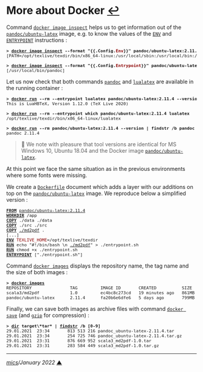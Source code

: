 # <span id="top">More about Docker</span> <span style="size:25%;"><a href="../README.md" title="Back to README">↩</a></span>
<!-- created by mics (https://github.com/michelou/) on December 2020 -->

Command [`docker image inspect`][docker_inspect] helps us to get information out of the [`pandoc/ubuntu-latex`][docker_pandoc] image, e.g. to know the values of the [`ENV`][docker_env] and [`ENTRYPOINT`][docker_entrypoint] instructions :

<pre style="font-size:80%; max-width:680px;">
<b>&gt; <a href="https://docs.docker.com/engine/reference/commandline/image_inspect/">docker image inspect</a> --format "{{.Config.<b style="color:darkred;">Env</b>}}" pandoc/ubuntu-latex:2.11.4</b>
[PATH=/opt/texlive/texdir/bin/x86_64-linux:/usr/local/sbin:/usr/local/bin:/usr/sbin:/usr/bin:/sbin:/bin]
&nbsp;
<b>&gt; <a href="https://docs.docker.com/engine/reference/commandline/image_inspect/">docker image inspect</a> --format "{{.Config.<b style="color:darkred;">Entrypoint</b>}}" pandoc/ubuntu-latex:2.11.4</b>
[/usr/local/bin/pandoc]
</pre>

Let us now check that both commands [`pandoc`][pandoc_command] and [`lualatex`][lualatex] are available in the running container :

<pre style="font-size:80%; max-width:680px;">
<b>&gt; <a href="https://docs.docker.com/engine/reference/commandline/run/">docker run</a> --rm --entrypoint lualatex pandoc/ubuntu-latex:2.11.4 --version | findstr Version</b>
This is LuaHBTeX, Version 1.12.0 (TeX Live 2020)
&nbsp;
<b>&gt; <a href="https://docs.docker.com/engine/reference/commandline/run/">docker run</a> --rm --entrypoint which pandoc/ubuntu-latex:2.11.4 lualatex</b>
/opt/texlive/texdir/bin/x86_64-linux/lualatex
&nbsp;
<b>&gt; <a href="https://docs.docker.com/engine/reference/commandline/run/">docker run</a> --rm pandoc/ubuntu-latex:2.11.4 --version | findstr /b pandoc</b>
pandoc 2.11.4
</pre>

> **:mag_right:** We note with pleasure that tool versions are identical for MS Windows 10, Ubuntu 18.04 and the Docker image [`pandoc/ubuntu-latex`][docker_pandoc].

<!-- 
https://www.howtoinstall.me/ubuntu/18-04/xz-utils/
-->

At this point we face the same situation as in the previous environments where some fonts were missing.

We create a [`Dockerfile`](../Dockerfile) document which adds a layer with our additions on top on the [`pandoc/ubuntu-latex`][docker_pandoc] image. We reproduce below a simplified version :

<pre style="font-size:80%; max-width:600px;">
<a href="https://docs.docker.com/engine/reference/builder/#from"><b>FROM</b></a> <a href="https://hub.docker.com/r/pandoc/ubuntu-latex">pandoc/ubuntu-latex:2.11.4</a>
<a href="https://docs.docker.com/engine/reference/builder/#workdir"><b>WORKDIR</b></a> /app
<a href="https://docs.docker.com/engine/reference/builder/#copy"><b>COPY</b></a> ./data ./data
<a href="https://docs.docker.com/engine/reference/builder/#copy"><b>COPY</b></a> ./src ./src
<a href="https://docs.docker.com/engine/reference/builder/#copy"><b>COPY</b></a> <a href="../md2pdf">./md2pdf</a> .
[...]
<a href="https://docs.docker.com/engine/reference/builder/#env"><b>ENV</b></a> <span style="color:darkred;">TEXLIVE_HOME</span>=/opt/texlive/texdir
<a href="https://docs.docker.com/engine/reference/builder/#run"><b>RUN</b></a> echo "#!/bin/bash \n <a href="../md2pdf">./md2pdf</a>" > ./entrypoint.sh
<a href="https://docs.docker.com/engine/reference/builder/#run"><b>RUN</b></a> chmod +x ./entrypoint.sh
<a href="https://docs.docker.com/engine/reference/builder/#entrypoint" title="ENTRYPOINT instruction"><b>ENTRYPOINT</b></a> ["./entrypoint.sh"]
</pre>

Command [`docker images`][docker_images] displays the repository name, the tag name and the size of both images :

<pre style="font-size:80%; max-width:600px;">
<b>&gt; <a href="https://docs.docker.com/engine/reference/commandline/images/">docker images</a></b>
REPOSITORY               TAG         IMAGE ID       CREATED          SIZE
scala3/md2pdf            1.0         ec4bc8c273cd   19 minutes ago   861MB
pandoc/ubuntu-latex      2.11.4      fa20b6e6dfe6   5 days ago       799MB
</pre>

Finally, we can save both images as archive files with command [`docker save`][docker_save] (and [`gzip`][linux_gzip] for compression) :

<pre style="font-size:80%; max-width:600px;">
<b>&gt; <a href="https://docs.microsoft.com/en-us/windows-server/administration/windows-commands/dir">dir</a> target\*tar* | <a href="https://docs.microsoft.com/en-us/windows-server/administration/windows-commands/findstr">findstr</a> /b [0-9]</b>
29.01.2021  23:34       813 513 216 pandoc_ubuntu-latex-2.11.4.tar
29.01.2021  23:34       254 725 746 pandoc_ubuntu-latex-2.11.4.tar.gz
29.01.2021  23:31       876 669 952 scala3_md2pdf-1.0.tar
29.01.2021  23:31       283 584 449 scala3_md2pdf-1.0.tar.gz
</pre>

<!--
## <span id="footnotes">Footnotes</span>

<b name="footnote_01">[1]</b> ***Pandoc software*** [↩](#anchor_01)

<p style="margin:0 0 1em 20px;">
 (version: 2.11.3.2, compressed size: 240.96 MB)
</p>
-->
***

*[mics](https://github.com/michelou/)/January 2022* [**&#9650;**](#top "Back to top")
<span id="bottom">&nbsp;</span>

[docker_entrypoint]: https://docs.docker.com/engine/reference/builder/#entrypoint "ENTRYPOINT instruction"
[docker_env]: https://docs.docker.com/engine/reference/builder/#env
[docker_hub]: https://hub.docker.com/
[docker_images]: https://docs.docker.com/engine/reference/commandline/images/
[docker_inspect]: https://docs.docker.com/engine/reference/commandline/image_inspect/ "Display detailed information on one or more images"
[docker_pandoc]: https://hub.docker.com/r/pandoc/ubuntu-latex "Ubuntu based image"
[docker_save]: https://docs.docker.com/engine/reference/commandline/save/
[linux_gzip]: https://linux.die.net/man/1/gzip
[lualatex]: http://www.luatex.org/
[pandoc_command]: https://pandoc.org/MANUAL.html/ "Pandoc command line tool"
[tex_live]: https://tug.org/texlive/
[tex_live_repository]: https://github.com/TeX-Live/installer "TeX Live installer repository"
[tex_live_install]: https://tug.org/texlive/doc/install-tl.html "TeX Live cross-platform installer"
[tex_live_setup]: https://tug.org/texlive/acquire-netinstall.html
[tex_live_tug]: https://tug.org/ "TeX Users Group website"
[xelatex]: https://sourceforge.net/projects/xetex/
